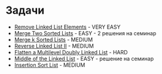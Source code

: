 # Задачи

- [Remove Linked List Elements](https://leetcode.com/problems/remove-linked-list-elements/description/) - VERY EASY
- [Merge Two Sorted Lists](https://leetcode.com/problems/merge-two-sorted-lists/description/) - EASY - 2 решения на семинар
- [Merge k Sorted Lists](https://leetcode.com/problems/merge-k-sorted-lists/description/) - MEDIUM
- [Reverse Linked List II](https://leetcode.com/problems/reverse-linked-list-ii/) - MEDIUM
- [Flatten a Multilevel Doubly Linked List](https://leetcode.com/problems/flatten-a-multilevel-doubly-linked-list/description/) - HARD
- [Middle of the Linked List](https://leetcode.com/problems/middle-of-the-linked-list/description/) - EASY - решение на семинар
- [Insertion Sort List](https://leetcode.com/problems/insertion-sort-list/description/) - MEDIUM
